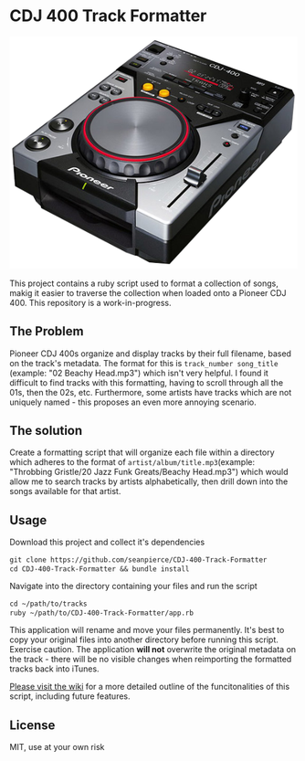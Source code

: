 # CDJ 400 Track Formatter

![alt text](cdj-400.png)

This project contains a ruby script used to format a collection of songs, makig it easier to traverse the collection when loaded onto a Pioneer CDJ 400. This repository is a work-in-progress.

## The Problem

Pioneer CDJ 400s organize and display tracks by their full filename, based on the track's metadata. The format for this is `track_number song_title` (example: "02 Beachy Head.mp3") which isn't very helpful. I found it difficult to find tracks with this formatting, having to scroll through all the 01s, then the 02s, etc. Furthermore, some artists have tracks which are not uniquely named - this proposes an even more annoying scenario.

## The solution

Create a formatting script that will organize each file within a directory which adheres to the format of `artist/album/title.mp3`(example: "Throbbing Gristle/20 Jazz Funk Greats/Beachy Head.mp3") which would allow me to search tracks by artists alphabetically, then drill down into the songs available for that artist.

## Usage

Download this project and collect it's dependencies

```shell
git clone https://github.com/seanpierce/CDJ-400-Track-Formatter
cd CDJ-400-Track-Formatter && bundle install
```

Navigate into the directory containing your files and run the script

```shell
cd ~/path/to/tracks
ruby ~/path/to/CDJ-400-Track-Formatter/app.rb
```

This application will rename and move your files permanently. It's best to copy your original files into another directory before running this script. Exercise caution. The application **will not** overwrite the original metadata on the track - there will be no visible changes when reimporting the formatted tracks back into iTunes.

[Please visit the wiki](https://github.com/seanpierce/CDJ-400-Track-Formatter/wiki) for a more detailed outline of the funcitonalities of this script, including future features.

## License
MIT, use at your own risk
